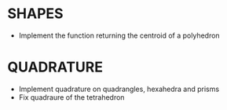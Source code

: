 # SHAPES
- Implement the function returning the centroid of a polyhedron
# QUADRATURE
- Implement quadrature on quadrangles, hexahedra and prisms
- Fix quadraure of the tetrahedron
